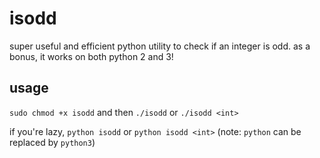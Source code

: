 # isodd
super useful and efficient python utility to check if an integer is odd.
as a bonus, it works on both python 2 and 3!

## usage
`sudo chmod +x isodd` and then `./isodd` or `./isodd <int>`

if you're lazy,
`python isodd` or `python isodd <int>` (note: `python` can be replaced by `python3`)
